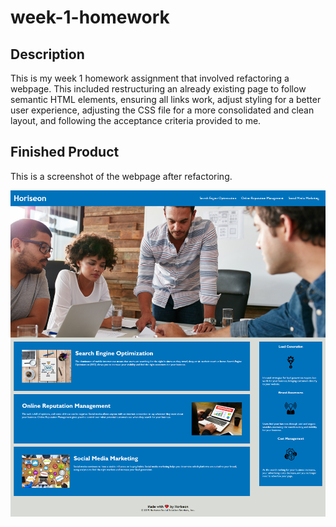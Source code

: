 # week-1-homework

## Description

This is my week 1 homework assignment that involved refactoring a webpage. This included restructuring an already existing page to follow semantic HTML elements, ensuring all links work, adjust styling for a better user experience, adjusting the CSS file for a more consolidated and clean layout, and following the acceptance criteria provided to me.

## Finished Product

This is a screenshot of the webpage after refactoring.


![The Horiseon webpage includes a navigation bar, a header image, and cards with text and images at the bottom of the page.](./assets/images/finished-refactoring-image-for-readme.png)